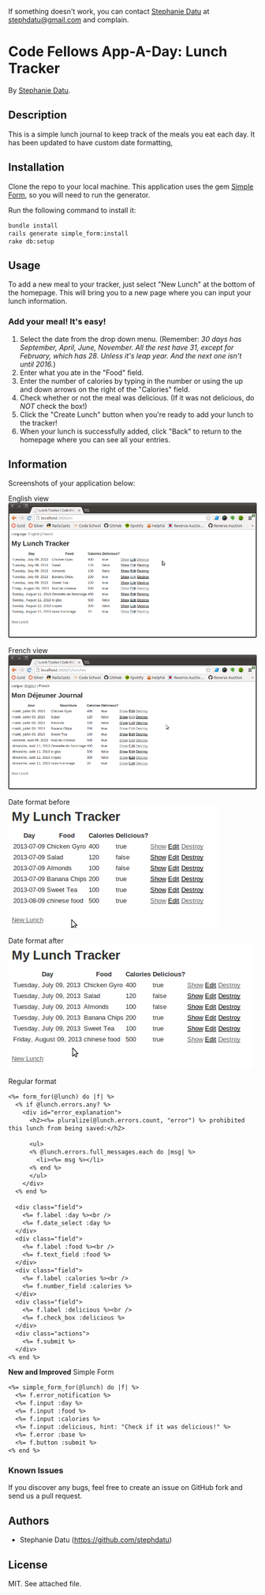 If something doesn't work, you can contact [Stephanie Datu](http://blog.stephdatu.com) at stephdatu@gmail.com and complain.

# Code Fellows App-A-Day: Lunch Tracker

By [Stephanie Datu](http://blog.stephdatu.com).

## Description
This is a simple lunch journal to keep track of the meals you eat each day. It has been updated to have custom date formatting,

## Installation

Clone the repo to your local machine. This application uses the gem [Simple Form](https://github.com/plataformatec/simple_form), so you will need to run the generator.

Run the following command to install it:

```console
bundle install
rails generate simple_form:install
rake db:setup
```

## Usage

To add a new meal to your tracker, just select "New Lunch" at the bottom of the homepage. This will bring you to a new page where you can input your lunch information.

### Add your meal! It's easy!
  1. Select the date from the drop down menu. (Remember: _30 days has September, April, June, November. All the rest have 31, except for February, which has 28. Unless it's leap year. And the next one isn't until 2016._)
  2. Enter what you ate in the "Food" field.
  3. Enter the number of calories by typing in the number or using the up and down arrows on the right of the "Calories" field.
  4. Check whether or not the meal was delicious. (If it was not delicious, do *NOT* check the box!)
  5. Click the "Create Lunch" button when you're ready to add your lunch to the tracker!
  6. When your lunch is successfully added, click "Back" to return to the homepage where you can see all your entries.

## Information

Screenshots of your application below:

English view
![English view](lib/assets/english.png)

French view
![French view](lib/assets/french.png)

Date format before
![Date format before](lib/assets/Date-before.png)

Date format after
![Date format after](lib/assets/date-after.png)

Regular format
```erb
<%= form_for(@lunch) do |f| %>
  <% if @lunch.errors.any? %>
    <div id="error_explanation">
      <h2><%= pluralize(@lunch.errors.count, "error") %> prohibited this lunch from being saved:</h2>

      <ul>
      <% @lunch.errors.full_messages.each do |msg| %>
        <li><%= msg %></li>
      <% end %>
      </ul>
    </div>
  <% end %>

  <div class="field">
    <%= f.label :day %><br />
    <%= f.date_select :day %>
  </div>
  <div class="field">
    <%= f.label :food %><br />
    <%= f.text_field :food %>
  </div>
  <div class="field">
    <%= f.label :calories %><br />
    <%= f.number_field :calories %>
  </div>
  <div class="field">
    <%= f.label :delicious %><br />
    <%= f.check_box :delicious %>
  </div>
  <div class="actions">
    <%= f.submit %>
  </div>
<% end %>
```

**New and Improved** Simple Form
```erb
<%= simple_form_for(@lunch) do |f| %>
  <%= f.error_notification %>
  <%= f.input :day %>
  <%= f.input :food %>
  <%= f.input :calories %>
  <%= f.input :delicious, hint: "Check if it was delicious!" %>
  <%= f.error :base %>
  <%= f.button :submit %>
<% end %>
```

### Known Issues

If you discover any bugs, feel free to create an issue on GitHub fork and
send us a pull request.

## Authors

* Stephanie Datu (https://github.com/stephdatu)


## License

MIT. See attached file.

